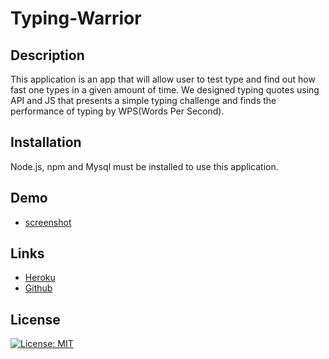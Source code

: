 # Typing-Warrior

## Description
This application is an app that will allow user to test type and find out how fast one types in a given amount of time. We designed typing quotes using API and JS that presents a simple typing challenge and finds the performance of typing by WPS(Words Per Second).

## Installation
Node.js, npm and Mysql must be installed to use this application.

## Demo
* [screenshot](./public/assets/screenshot.jpg)

## Links
* [Heroku](https://afternoon-reaches-65972.herokuapp.com/)
* [Github](https://github.com/wl0194)

## License

[![License: MIT](https://img.shields.io/badge/License-MIT-yellow.svg)](https://opensource.org/licenses/MIT)
